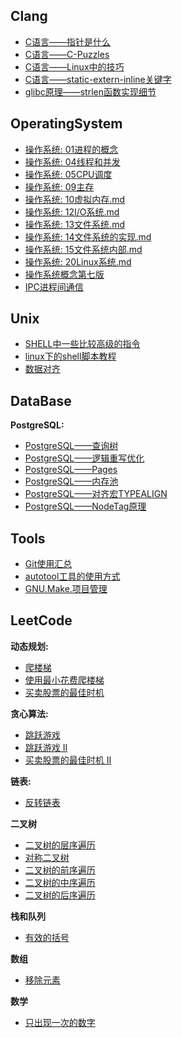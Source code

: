 
## Clang

- [C语言——指针是什么](Clang/C语言——指针是什么.md)
- [C语言——C-Puzzles](Clang/C语言——C-Puzzles.md)
- [C语言——Linux中的技巧](Clang/C语言——Linux中的技巧.md)
- [C语言——static-extern-inline关键字](Clang/C语言——static-extern-inline关键字.md)
- [glibc原理——strlen函数实现细节](Clang/glibc原理——strlen函数实现细节.md)

## OperatingSystem
- [操作系统: 01进程的概念](OperatingSystem/操作系统：01进程的概念.md)
- [操作系统: 04线程和并发](OperatingSystem/操作系统：04线程和并发.md)
- [操作系统: 05CPU调度](OperatingSystem/操作系统：05CPU调度.md)
- [操作系统: 09主存](OperatingSystem/操作系统：09主存.md)
- [操作系统: 10虚拟内存.md](OperatingSystem/操作系统：10虚拟内存.md)
- [操作系统: 12I/O系统.md](OperatingSystem/操作系统：12IO系统.md)
- [操作系统: 13文件系统.md](OperatingSystem/操作系统：13文件系统.md)
- [操作系统: 14文件系统的实现.md](OperatingSystem/操作系统：14文件系统的实现.md)
- [操作系统: 15文件系统内部.md](OperatingSystem/操作系统：15文件系统内部.md)
- [操作系统: 20Linux系统.md](OperatingSystem/操作系统：20Linux系统.md)
- [操作系统概念第七版](OperatingSystem/操作系统概念第七版.md)
- [IPC进程间通信](OperatingSystem/IPC进程间通信.md)

## Unix

- [SHELL中一些比较高级的指令](Unix/SHELL中一些比较高级的指令梳理.md)
- [linux下的shell脚本教程](Unix/linux下的shell脚本教程.md)
- [数据对齐](Unix/数据对齐.md)


## DataBase

**PostgreSQL:**
- [PostgreSQL——查询树](DataBase/Postgres/PostgreSQL查询——查询树.md)
- [PostgreSQL——逻辑重写优化](DataBase/Postgres/PostgreSQL查询——逻辑重写优化.md)
- [PostgreSQL——Pages](DataBase/Postgres/PostgreSQL存储——Pages.md)
- [PostgreSQL——内存池](DataBase/Postgres/PostgreSQL内存池结构解析.md)
- [PostgreSQL——对齐宏TYPEALIGN](DataBase/Postgres/PostgreSQL内存池结构解析.md)
- [PostgreSQL——NodeTag原理](DataBase/Postgres/PostgreSQL内存池结构解析.md)


## Tools

- [Git使用汇总](Tool/about-git.md)
- [autotool工具的使用方式](Tool/autotool工具的使用方式.md)
- [GNU.Make.项目管理](Tool/GNU.Make.项目管理.md)

## LeetCode

**动态规划:**
- [爬楼梯](LeetCode/0070-climbing-stairs.md)
- [使用最小花费爬楼梯](LeetCode/0746-min-cost-climbing-stairs.md)
- [买卖股票的最佳时机](LeetCode/0121-best-time-to-buy-and-sell-stock.md)

**贪心算法:**
- [跳跃游戏](LeetCode/0055-jump-game.md)
- [跳跃游戏 II](LeetCode/0045-jump-game-ii.md)
- [买卖股票的最佳时机 II](LeetCode/0122-best-time-to-buy-and-sell-stock-ii.md)

**链表:**
- [反转链表](LeetCode/0206-reverse-linked-list.md)

**二叉树**
- [二叉树的层序遍历](LeetCode/0102-binary-tree-level-order-traversal.md)
- [对称二叉树](LeetCode/0101-symmetric-tree.md)
- [二叉树的前序遍历](LeetCode/0144-binary-tree-preorder-traversal.md)
- [二叉树的中序遍历](LeetCode/0094-binary-tree-inorder-traversal.md)
- [二叉树的后序遍历](LeetCode/0145-binary-tree-postorder-traversal.md)

**栈和队列**
- [有效的括号](LeetCode/0020-valid-parentheses.md)

**数组**
- [移除元素](LeetCode/0027-remove-element.md)

**数学**
- [只出现一次的数字](LeetCode/0136-single-number.md)

